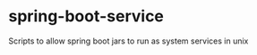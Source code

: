 spring-boot-service
===================

Scripts to allow spring boot jars to run as system services in unix
